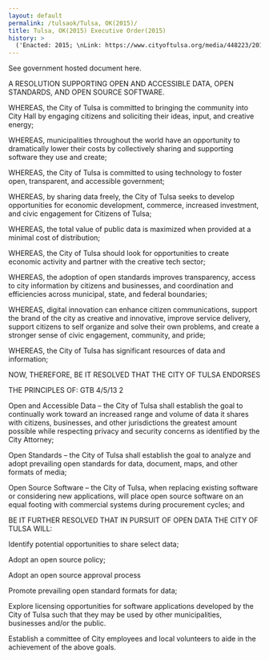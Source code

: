 ```yaml
---
layout: default
permalink: /tulsaok/Tulsa, OK(2015)/
title: Tulsa, OK(2015) Executive Order(2015)
history: >
  ('Enacted: 2015; \nLink: https://www.cityoftulsa.org/media/448223/2015-07.pdf;\nMeans: Executive Order;',)
---
```


<p>See government hosted document here.</p> <p>A RESOLUTION SUPPORTING OPEN AND ACCESSIBLE DATA, OPEN STANDARDS, AND OPEN SOURCE SOFTWARE.</p> <p>WHEREAS, the City of Tulsa is committed to bringing the community into City Hall by engaging citizens and soliciting their ideas, input, and creative energy;</p> <p>WHEREAS, municipalities throughout the world have an opportunity to dramatically lower their costs by collectively sharing and supporting software they use and create;</p> <p>WHEREAS, the City of Tulsa is committed to using technology to foster open, transparent, and accessible government;</p> <p>WHEREAS, by sharing data freely, the City of Tulsa seeks to develop opportunities for economic development, commerce, increased investment, and civic engagement for Citizens of Tulsa;</p> <p>WHEREAS, the total value of public data is maximized when provided at a minimal cost of distribution;</p> <p>WHEREAS, the City of Tulsa should look for opportunities to create economic activity and partner with the creative tech sector;</p> <p>WHEREAS, the adoption of open standards improves transparency, access to city information by citizens and businesses, and coordination and efficiencies across municipal, state, and federal boundaries;</p> <p>WHEREAS, digital innovation can enhance citizen communications, support the brand of the city as creative and innovative, improve service delivery, support citizens to self organize and solve their own problems, and create a stronger sense of civic engagement, community, and pride;</p> <p>WHEREAS, the City of Tulsa has significant resources of data and information;</p> <p>NOW, THEREFORE, BE IT RESOLVED THAT THE CITY OF TULSA ENDORSES</p> <p>THE PRINCIPLES OF: GTB 4/5/13 2</p> <p>Open and Accessible Data – the City of Tulsa shall establish the goal to continually work toward an increased range and volume of data it shares with citizens, businesses, and other jurisdictions the greatest amount possible while respecting privacy and security concerns as identified by the City Attorney;</p> <p>Open Standards – the City of Tulsa shall establish the goal to analyze and adopt prevailing open standards for data, document, maps, and other formats of media;</p> <p>Open Source Software – the City of Tulsa, when replacing existing software or considering new applications, will place open source software on an equal footing with commercial systems during procurement cycles; and</p> <p>BE IT FURTHER RESOLVED THAT IN PURSUIT OF OPEN DATA THE CITY OF TULSA WILL:</p> <p>Identify potential opportunities to share select data;</p> <p>Adopt an open source policy;</p> <p>Adopt an open source approval process</p> <p>Promote prevailing open standard formats for data;</p> <p>Explore licensing opportunities for software applications developed by the City of Tulsa such that they may be used by other municipalities, businesses and/or the public.</p> <p>Establish a committee of City employees and local volunteers to aide in the achievement of the above goals.</p> <p/> <p/>
